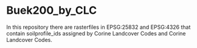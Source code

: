 # Buek200_by_CLC
In this repository there are rasterfiles in EPSG:25832 and EPSG:4326 that contain soilprofile_ids assigned by Corine Landcover Codes and Corine Landcover Codes. 
